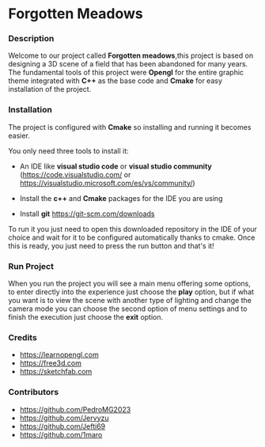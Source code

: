 # Forgotten Meadows
### **Description**


Welcome to our project called **Forgotten meadows**,this project is based on designing a 3D scene of a field that has been abandoned for many years. The fundamental tools of this project were **Opengl** for the entire graphic theme integrated with **C++** as the base code and **Cmake** for easy installation of the project.

### **Installation**

The project is configured with **Cmake** so installing and running it becomes easier.

You only need three tools to install it:
- An IDE like **visual studio code** or **visual studio community** (https://code.visualstudio.com/ or https://visualstudio.microsoft.com/es/vs/community/)
  
- Install the **c++** and **Cmake** packages for the IDE you are using
  
- Install **git** https://git-scm.com/downloads

To run it you just need to open this downloaded repository in the IDE of your choice and wait for it to be configured automatically thanks to cmake. Once this is ready, you just need to press the run button and that's it!

### **Run Project**

When you run the project you will see a main menu offering some options, to enter directly into the experience just choose the **play** option, but if what you want is to view the scene with another type of lighting and change the camera mode you can choose the second option of menu settings and to finish the execution just choose the **exit** option.

### **Credits**

- https://learnopengl.com
- https://free3d.com
- https://sketchfab.com

### **Contributors**

- https://github.com/PedroMG2023
- https://github.com/Jervyzu
- https://github.com/Jefti69
- https://github.com/1maro
